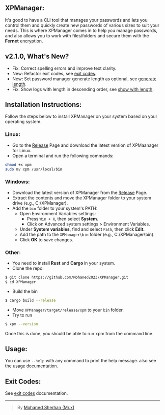 ## XPManager:
It's good to have a CLI tool that manages your passwords and lets you control them and quickly create new passwords of various sizes to suit your needs. This is where XPManager comes in to help you manage passwords, and also allows you to work with files/folders and secure them with the **Fernet** encryption.

## v2.1.0, What's New?
- Fix: Correct spelling errors and improve text clarity.
- New: Refactor exit codes, see [exit codes](./ERROR.md).
- New: Set password manager generate length as optional, see [generate length](./USAGE.md#generate).
- Fix: Show logs with length in descending order, see [show with length](./USAGE.md#show-1).

## Installation Instructions:
Follow the steps below to install XPManager on your system based on your operating system.

### Linux:
- Go to the [Release](https://github.com/Mohaned2023/XPManager/releases) Page and download the latest version of XPMaanager for Linux.
- Open a terminal and run the following commands:
```sh
chmod +x xpm
sudo mv xpm /usr/local/bin
```

### Windows:
- Download the latest version of XPManager from the [Release](https://github.com/Mohaned2023/XPManager/releases) Page.
- Extract the contents and move the XPManager folder to your system drive (e.g., C:\XPManager).
- Add the `bin` folder to your system's PATH:
    - Open Environment Variables settings:
        - Press `Win + X`, then select **System**.
        - Click on Advanced system settings > Environment Variables.
    - Under **System variables**, find and select `Path`, then click **Edit**.
    - Add the path to the `XPManager\bin` folder (e.g., C:\XPManager\bin).
    - Click **OK** to save changes.

### Other:
- You need to install **Rust** and **Cargo** in your system.
- Clone the repo:
```sh
$ git clone https://github.com/Mohaned2023/XPManager.git
$ cd XPManager
```
- Build the bin
```sh
$ cargo build --release
```
- Move `XPManager/target/release/xpm` to your `bin` folder.
- Try to run
```sh
$ xpm --version
```

Once this is done, you should be able to run xpm from the command line.

## Usage:
You can use `--help` with any command to print the help message. also see the [usage](./USAGE.md) documentation.

## Exit Codes:
See [exit codes](./ERROR.md) documentation.

---
> By [Mohaned Sherhan (Mr.x)](https://github.com/Mohaned2023)
